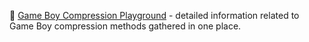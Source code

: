 🔗 [Game Boy Compression Playground](https://gitendo.github.io/gbcp/) - detailed information related to Game Boy compression methods gathered in one place.

